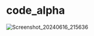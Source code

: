 # code_alpha

![Screenshot_20240616_215636](https://github.com/ahmed-elhoshy/CodeAlpha_Random_Quote_Generator/assets/93227407/f6eb693b-aa06-468c-9b15-61b7fc77a5b4)
